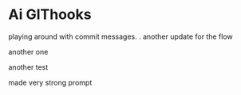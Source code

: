 # Ai GIThooks
playing around with commit messages.
. another update for the flow


another one

another test

made very strong prompt